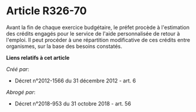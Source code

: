# Article R326-70

Avant la fin de chaque exercice budgétaire, le préfet procède à l'estimation des crédits engagés pour le service de l'aide
personnalisée de retour à l'emploi. Il peut procéder à une répartition modificative de ces crédits entre organismes, sur la
base des besoins constatés.

**Liens relatifs à cet article**

_Créé par_:

  - Décret n°2012-1566 du 31 décembre 2012 - art. 6

_Abrogé par_:

  - Décret n°2018-953 du 31 octobre 2018 - art. 56
